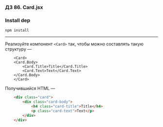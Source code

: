 ### ДЗ 86. Card.jsx

### Install dep

`npm install`

<hr>

Реализуйте компонент `<Card>` так, чтобы можно составлять такую структуру — 

```
    <Card>
    <Card.Body>
        <Card.Title>Title</Card.Title>
        <Card.Text>Text</Card.Text>
    </Card.Body>
    </Card>
```

Получившийся HTML — 

```html
    <div class="card">
        <div class="card-body">
            <h4 class="card-title">Title</h4>
            <p class="card-text">Text</p>
        </div>
    </div>
```
